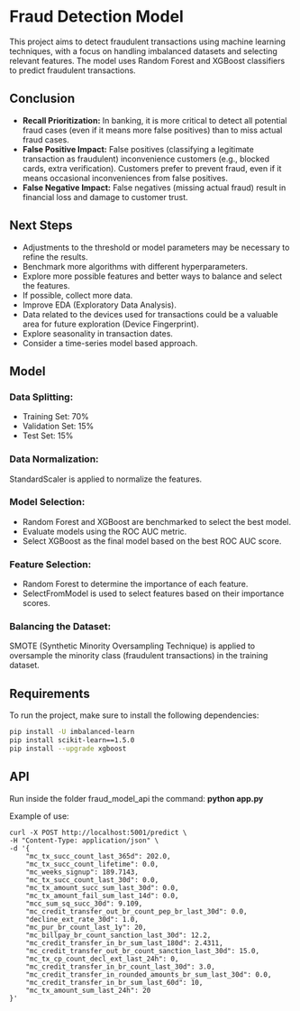 # Fraud Detection Model

This project aims to detect fraudulent transactions using machine learning techniques, with a focus on handling imbalanced datasets and selecting relevant features. The model uses Random Forest and XGBoost classifiers to predict fraudulent transactions.

## Conclusion

- **Recall Prioritization:** In banking, it is more critical to detect all potential fraud cases (even if it means more false positives) than to miss actual fraud cases.
- **False Positive Impact:** False positives (classifying a legitimate transaction as fraudulent) inconvenience customers (e.g., blocked cards, extra verification). Customers prefer to prevent fraud, even if it means occasional inconveniences from false positives.
- **False Negative Impact:** False negatives (missing actual fraud) result in financial loss and damage to customer trust.

## Next Steps

- Adjustments to the threshold or model parameters may be necessary to refine the results.
- Benchmark more algorithms with different hyperparameters.
- Explore more possible features and better ways to balance and select the features.
- If possible, collect more data.
- Improve EDA (Exploratory Data Analysis).
- Data related to the devices used for transactions could be a valuable area for future exploration (Device Fingerprint).
- Explore seasonality in transaction dates.
- Consider a time-series model based approach.

## Model

### Data Splitting:
- Training Set: 70%
- Validation Set: 15%
- Test Set: 15%

### Data Normalization:
StandardScaler is applied to normalize the features.

### Model Selection:
- Random Forest and XGBoost are benchmarked to select the best model.
- Evaluate models using the ROC AUC metric.
- Select XGBoost as the final model based on the best ROC AUC score.

### Feature Selection:
- Random Forest to determine the importance of each feature.
- SelectFromModel is used to select features based on their importance scores.

### Balancing the Dataset:
SMOTE (Synthetic Minority Oversampling Technique) is applied to oversample the minority class (fraudulent transactions) in the training dataset.

## Requirements

To run the project, make sure to install the following dependencies:

```bash
pip install -U imbalanced-learn
pip install scikit-learn==1.5.0
pip install --upgrade xgboost

```
## API

Run inside the folder fraud_model_api the command: **python app.py**

Example of use:

```
curl -X POST http://localhost:5001/predict \
-H "Content-Type: application/json" \
-d '{
    "mc_tx_succ_count_last_365d": 202.0,
    "mc_tx_succ_count_lifetime": 0.0,
    "mc_weeks_signup": 189.7143,
    "mc_tx_succ_count_last_30d": 0.0,
    "mc_tx_amount_succ_sum_last_30d": 0.0,
    "mc_tx_amount_fail_sum_last_14d": 0.0,
    "mcc_sum_sq_succ_30d": 9.109,
    "mc_credit_transfer_out_br_count_pep_br_last_30d": 0.0,
    "decline_ext_rate_30d": 1.0,
    "mc_pur_br_count_last_1y": 20,
    "mc_billpay_br_count_sanction_last_30d": 12.2,
    "mc_credit_transfer_in_br_sum_last_180d": 2.4311,
    "mc_credit_transfer_out_br_count_sanction_last_30d": 15.0,
    "mc_tx_cp_count_decl_ext_last_24h": 0,
    "mc_credit_transfer_in_br_count_last_30d": 3.0,
    "mc_credit_transfer_in_rounded_amounts_br_sum_last_30d": 0.0,
    "mc_credit_transfer_in_br_sum_last_60d": 10,
    "mc_tx_amount_sum_last_24h": 20
}'
```